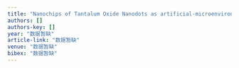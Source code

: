 ```yaml
---
title: "Nanochips of Tantalum Oxide Nanodots as artificial-microenvironments for monitoring Ovarian cancer progressiveness"
authors: []
authors-key: []
year: "数据暂缺"
article-link: "数据暂缺"
venue: "数据暂缺"
bibex: "数据暂缺"
---
```

